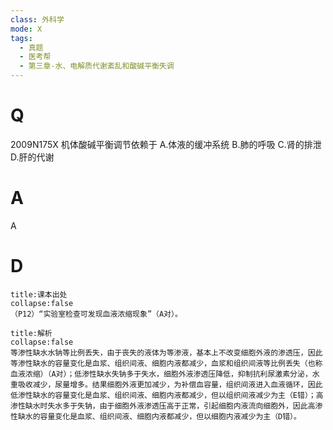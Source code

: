 ```yaml
---
class: 外科学
mode: X
tags:
  - 真题
  - 医考帮
  - 第三章-水、电解质代谢紊乱和酸碱平衡失调
---
```


# Q
2009N175X 机体酸碱平衡调节依赖于
A.体液的缓冲系统
B.肺的呼吸
C.肾的排泄
D.肝的代谢

# A
A
# D
```ad-note
title:课本出处
collapse:false
（P12）“实验室检查可发现血液浓缩现象”（A对）。
```

```ad-summary
title:解析
collapse:false
等渗性缺水水钠等比例丢失，由于丧失的液体为等渗液，基本上不改变细胞外液的渗透压，因此等渗性缺水的容量变化是血浆、组织间液、细胞内液都减少，血浆和组织间液等比例丢失（也称血液浓缩）（A对）；低渗性缺水失钠多于失水，细胞外液渗透压降低，抑制抗利尿激素分泌，水重吸收减少，尿量增多。结果细胞外液更加减少，为补偿血容量，组织间液进入血液循环，因此低渗性缺水的容量变化是血浆、组织间液、细胞内液都减少，但以组织间液减少为主（E错）；高渗性缺水时失水多于失钠，由于细胞外液渗透压高于正常，引起细胞内液流向细胞外，因此高渗性缺水的容量变化是血浆、组织间液、细胞内液都减少，但以细胞内液减少为主（D错）。
```

